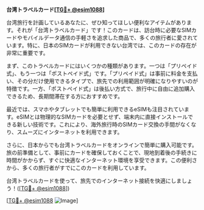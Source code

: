 **台湾トラベルカード[[TG💪+ @esim1088](https://t.me/s/esim1088)]**

台湾旅行を計画しているあなたに、ぜひ知ってほしい便利なアイテムがあります。それが「台湾トラベルカード」です！このカードは、訪台時に必要なSIMカードやモバイルデータ通信の手軽さを追求した商品で、多くの旅行者に愛されています。特に、日本のSIMカードが利用できない台湾では、このカードの存在が非常に重要です。

まず、このトラベルカードにはいくつかの種類があります。一つは「プリペイド式」、もう一つは「ポストペイド式」です。「プリペイド式」は事前に料金を支払い、その分だけ使用できるタイプで、旅先での利用範囲が明確になりやすいのが特徴です。一方、「ポストペイド式」は後払い方式で、旅行中に自由に追加購入できるため、長期間滞在する方におすすめです。

最近では、スマホやタブレットでも簡単に利用できるeSIMも注目されています。eSIMとは物理的なSIMカードを必要とせず、端末内に直接インストールできる新しい技術です。これにより、海外旅行時のSIMカード交換の手間がなくなり、スムーズにインターネットを利用できます。

さらに、日本からでも台湾トラベルカードをオンラインで簡単に購入可能です。旅の前準備として、事前にカードを確保しておくことで、現地到着後の手続きに時間がかからず、すぐに快適なインターネット環境を享受できます。この便利さから、多くの旅行者がすでにこのカードを利用しています。

台湾トラベルカードを使って、旅先でのインターネット接続を快適にしましょう！([[TG💪+ @esim1088](https://t.me/s/esim1088)])

[[TG💪+ @esim1088](https://t.me/s/esim1088) ![Image](https://i.postimg.cc/Y0z9fWf4/image.png)]